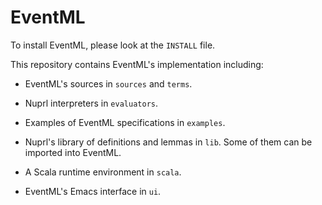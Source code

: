 EventML
=======

To install EventML, please look at the `INSTALL` file.

This repository contains EventML's implementation including:

- EventML's sources in `sources` and `terms`.

- Nuprl interpreters in `evaluators`.

- Examples of EventML specifications in `examples`.

- Nuprl's library of definitions and lemmas in `lib`.  Some of them can
  be imported into EventML.

- A Scala runtime environment in `scala`.

- EventML's Emacs interface in `ui`.
